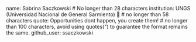 name: Sabrina Saczkowski # No longer than 28 characters
institution: UNGS (Universidad Nacional de General Sarmiento) 🚩 # no longer than 58 characters
quote: Opportunities dont happen, you create them! # no longer than 100 characters, avoid using quotes(") to guarantee the format remains the same.
github_user: ssaczkowski
